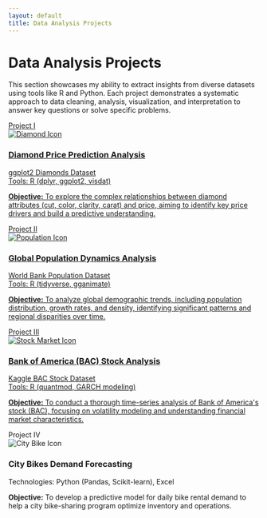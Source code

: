 ```yaml
---
layout: default
title: Data Analysis Projects
---
```


# Data Analysis Projects

<p class="section-intro">
  This section showcases my ability to extract insights from diverse datasets using tools like R and Python. Each project demonstrates a systematic approach to data cleaning, analysis, visualization, and interpretation to answer key questions or solve specific problems.
</p>

<div class="project-container">
    
  <a href="{{ '/projects/data-analysis/diamond-project/diamond-project.html' | relative_url }}" target="_blank" rel="noopener noreferrer" class="project-box-link">
    <div class="project-box">
      <span class="project-number">Project I</span>
      <div class="project-header">
        <img src="{{ '/assets/images/diamond.png' | relative_url }}" alt="Diamond Icon">
        <div class="project-header-text">
          <h3>Diamond Price Prediction Analysis</h3>
          <div class="dataset-title">ggplot2 Diamonds Dataset</div>
          <div class="tools-used">Tools: R (dplyr, ggplot2, visdat)</div>
        </div>
      </div>
      <p class="project-objective"><strong>Objective:</strong> To explore the complex relationships between diamond attributes (cut, color, clarity, carat) and price, aiming to identify key price drivers and build a predictive understanding.</p>
    </div>
  </a>

  <a href="{{ '/projects/data-analysis/population-project/population_project.html' | relative_url }}" target="_blank" rel="noopener noreferrer" class="project-box-link">
    <div class="project-box">
      <span class="project-number">Project II</span>
      <div class="project-header">
        <img src="{{ '/assets/images/people.png' | relative_url }}" alt="Population Icon"> <!-- Ensure this image exists -->
        <div class="project-header-text">
          <h3>Global Population Dynamics Analysis</h3>
          <div class="dataset-title">World Bank Population Dataset</div>
          <div class="tools-used">Tools: R (tidyverse, gganimate)</div>
        </div>
      </div>
      <p class="project-objective"><strong>Objective:</strong> To analyze global demographic trends, including population distribution, growth rates, and density, identifying significant patterns and regional disparities over time.</p>
    </div>
  </a>

  <a href="{{ '/projects/data-analysis/bac-stock/bac-project.html' | relative_url }}" target="_blank" rel="noopener noreferrer" class="project-box-link">
    <div class="project-box">
      <span class="project-number">Project III</span>
      <div class="project-header">
        <img src="{{ '/assets/images/stock-market.png' | relative_url }}" alt="Stock Market Icon"> <!-- Ensure this image exists -->
        <div class="project-header-text">
          <h3>Bank of America (BAC) Stock Analysis</h3>
          <div class="dataset-title">Kaggle BAC Stock Dataset</div>
          <div class="tools-used">Tools: R (quantmod, GARCH modeling)</div>
        </div>
      </div>
      <p class="project-objective"><strong>Objective:</strong> To conduct a thorough time-series analysis of Bank of America's stock (BAC), focusing on volatility modeling and understanding financial market characteristics.</p>
    </div>
  </a>

  <!-- Project IV - Example of a box not wrapped in an <a> tag, if it's just descriptive -->
  <div class="project-box no-link"> 
    <span class="project-number">Project IV</span>
    <div class="project-header"> 
       <img src="{{ '/assets/images/citybike_icon.png' | relative_url }}" alt="City Bike Icon"> <!-- Add an icon if you have one -->
       <div class="project-header-text">
          <h3>City Bikes Demand Forecasting</h3>
          <!-- <div class="dataset-title">Internal City Dataset</div> -->
          <div class="tools-used">Technologies: Python (Pandas, Scikit-learn), Excel</div>
        </div>
    </div>
    <p class="project-objective"><strong>Objective:</strong> To develop a predictive model for daily bike rental demand to help a city bike-sharing program optimize inventory and operations.</p>
  </div>
</div>